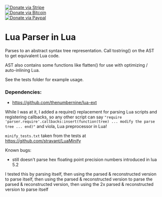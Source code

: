 [![Donate via Stripe](https://img.shields.io/badge/Donate-Stripe-green.svg)](https://buy.stripe.com/00gbJZ0OdcNs9zi288)<br>
[![Donate via Bitcoin](https://img.shields.io/badge/Donate-Bitcoin-green.svg)](bitcoin:37fsp7qQKU8XoHZGRQvVzQVP8FrEJ73cSJ)<br>
[![Donate via Paypal](https://img.shields.io/badge/Donate-Paypal-green.svg)](https://buy.stripe.com/00gbJZ0OdcNs9zi288)

# Lua Parser in Lua

Parses to an abstract syntax tree representation.
Call tostring() on the AST to get equivalent Lua code.

AST also contains some functions like flatten() for use with optimizing / auto-inlining Lua.

See the tests folder for example usage.

### Dependencies:

- https://github.com/thenumbernine/lua-ext

While I was at it, I added a require() replacement for parsing Lua scripts and registering callbacks,
so any other script can say `"require 'parser.require'.callbacks:insert(function(tree) ... modify the parse tree ... end)"`
and viola, Lua preprocessor in Lua!

`minify_tests.txt` taken from the tests at https://github.com/stravant/LuaMinify

Known bugs: 
- still doesn't parse hex floating point precision numbers introduced in lua 5.2

I tested this by parsing itself,
then using the parsed & reconstructed version to parse itself,
then using the parsed & reconstructed version to parse the parsed & reconstructed version,
then using the 2x parsed & reconstructed version to parse itself
